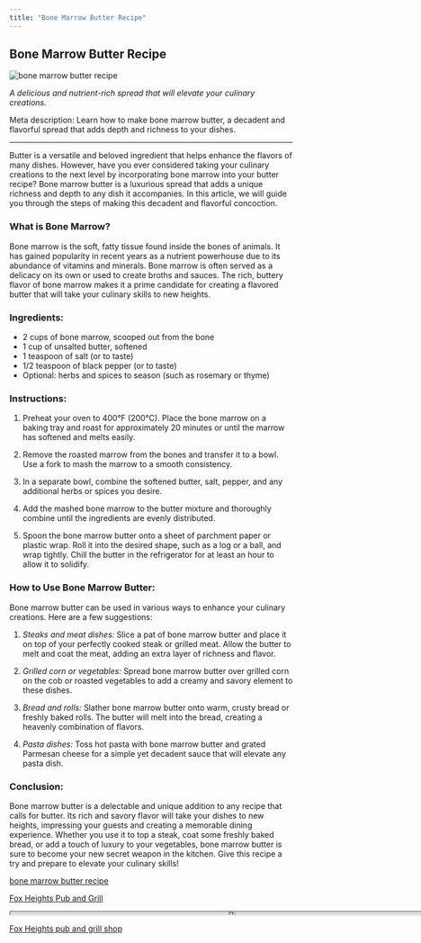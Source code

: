```yaml
---
title: "Bone Marrow Butter Recipe"
---
```

## Bone Marrow Butter Recipe


![bone marrow butter recipe](https://images.unsplash.com/photo-1597528662465-55ece5734101?ixid=M3w0ODkxMTF8MHwxfHNlYXJjaHwxfHxib25lJTIwbWFycm93JTIwYnV0dGVyJTIwcmVjaXBlfGVufDB8fHx8MTY5MjgwMzM4M3ww&ixlib=rb-4.0.3&w=512&fit=max)

*A delicious and nutrient-rich spread that will elevate your culinary creations.*

Meta description: Learn how to make bone marrow butter, a decadent and flavorful spread that adds depth and richness to your dishes.

---

Butter is a versatile and beloved ingredient that helps enhance the flavors of many dishes. However, have you ever considered taking your culinary creations to the next level by incorporating bone marrow into your butter recipe? Bone marrow butter is a luxurious spread that adds a unique richness and depth to any dish it accompanies. In this article, we will guide you through the steps of making this decadent and flavorful concoction.

### What is Bone Marrow?

Bone marrow is the soft, fatty tissue found inside the bones of animals. It has gained popularity in recent years as a nutrient powerhouse due to its abundance of vitamins and minerals. Bone marrow is often served as a delicacy on its own or used to create broths and sauces. The rich, buttery flavor of bone marrow makes it a prime candidate for creating a flavored butter that will take your culinary skills to new heights.

### Ingredients:

- 2 cups of bone marrow, scooped out from the bone
- 1 cup of unsalted butter, softened
- 1 teaspoon of salt (or to taste)
- 1/2 teaspoon of black pepper (or to taste)
- Optional: herbs and spices to season (such as rosemary or thyme)

### Instructions:

1. Preheat your oven to 400°F (200°C). Place the bone marrow on a baking tray and roast for approximately 20 minutes or until the marrow has softened and melts easily.

2. Remove the roasted marrow from the bones and transfer it to a bowl. Use a fork to mash the marrow to a smooth consistency.

3. In a separate bowl, combine the softened butter, salt, pepper, and any additional herbs or spices you desire.

4. Add the mashed bone marrow to the butter mixture and thoroughly combine until the ingredients are evenly distributed.

5. Spoon the bone marrow butter onto a sheet of parchment paper or plastic wrap. Roll it into the desired shape, such as a log or a ball, and wrap tightly. Chill the butter in the refrigerator for at least an hour to allow it to solidify.

### How to Use Bone Marrow Butter:

Bone marrow butter can be used in various ways to enhance your culinary creations. Here are a few suggestions:

1. *Steaks and meat dishes:* Slice a pat of bone marrow butter and place it on top of your perfectly cooked steak or grilled meat. Allow the butter to melt and coat the meat, adding an extra layer of richness and flavor.

2. *Grilled corn or vegetables:* Spread bone marrow butter over grilled corn on the cob or roasted vegetables to add a creamy and savory element to these dishes.

3. *Bread and rolls:* Slather bone marrow butter onto warm, crusty bread or freshly baked rolls. The butter will melt into the bread, creating a heavenly combination of flavors.

4. *Pasta dishes:* Toss hot pasta with bone marrow butter and grated Parmesan cheese for a simple yet decadent sauce that will elevate any pasta dish.

### Conclusion:

Bone marrow butter is a delectable and unique addition to any recipe that calls for butter. Its rich and savory flavor will take your dishes to new heights, impressing your guests and creating a memorable dining experience. Whether you use it to top a steak, coat some freshly baked bread, or add a touch of luxury to your vegetables, bone marrow butter is sure to become your new secret weapon in the kitchen. Give this recipe a try and prepare to elevate your culinary skills!

[bone marrow butter recipe](https://foxheightspubandgrill.com/post/bone-marrow-butter-recipe)

[Fox Heights Pub and Grill](https://foxheightspubandgrill.com/tools/sitemap)

<iframe src='https://foxheightspubandgrill.com/post/bone-marrow-butter-recipe' width='800' height='5'></iframe>

[Fox Heights pub and grill shop](https://foxheightspubandgrill.com/tools/sitemap)